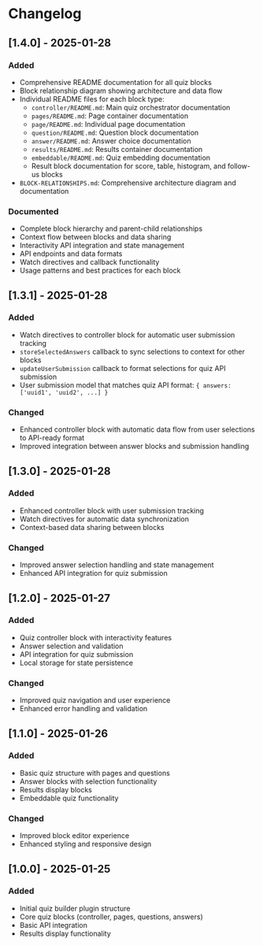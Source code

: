 # Changelog

## [1.4.0] - 2025-01-28

### Added
- Comprehensive README documentation for all quiz blocks
- Block relationship diagram showing architecture and data flow
- Individual README files for each block type:
  - `controller/README.md`: Main quiz orchestrator documentation
  - `pages/README.md`: Page container documentation
  - `page/README.md`: Individual page documentation
  - `question/README.md`: Question block documentation
  - `answer/README.md`: Answer choice documentation
  - `results/README.md`: Results container documentation
  - `embeddable/README.md`: Quiz embedding documentation
  - Result block documentation for score, table, histogram, and follow-us blocks
- `BLOCK-RELATIONSHIPS.md`: Comprehensive architecture diagram and documentation

### Documented
- Complete block hierarchy and parent-child relationships
- Context flow between blocks and data sharing
- Interactivity API integration and state management
- API endpoints and data formats
- Watch directives and callback functionality
- Usage patterns and best practices for each block

## [1.3.1] - 2025-01-28

### Added
- Watch directives to controller block for automatic user submission tracking
- `storeSelectedAnswers` callback to sync selections to context for other blocks
- `updateUserSubmission` callback to format selections for quiz API submission
- User submission model that matches quiz API format: `{ answers: ['uuid1', 'uuid2', ...] }`

### Changed
- Enhanced controller block with automatic data flow from user selections to API-ready format
- Improved integration between answer blocks and submission handling

## [1.3.0] - 2025-01-28

### Added
- Enhanced controller block with user submission tracking
- Watch directives for automatic data synchronization
- Context-based data sharing between blocks

### Changed
- Improved answer selection handling and state management
- Enhanced API integration for quiz submission

## [1.2.0] - 2025-01-27

### Added
- Quiz controller block with interactivity features
- Answer selection and validation
- API integration for quiz submission
- Local storage for state persistence

### Changed
- Improved quiz navigation and user experience
- Enhanced error handling and validation

## [1.1.0] - 2025-01-26

### Added
- Basic quiz structure with pages and questions
- Answer blocks with selection functionality
- Results display blocks
- Embeddable quiz functionality

### Changed
- Improved block editor experience
- Enhanced styling and responsive design

## [1.0.0] - 2025-01-25

### Added
- Initial quiz builder plugin structure
- Core quiz blocks (controller, pages, questions, answers)
- Basic API integration
- Results display functionality